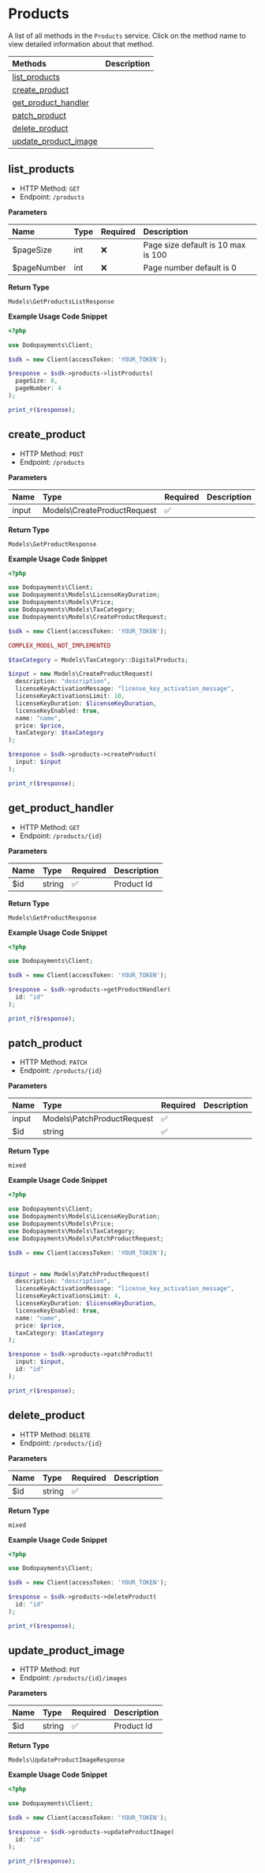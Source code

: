 # Products

A list of all methods in the `Products` service. Click on the method name to view detailed information about that method.

| Methods | Description |
| :------ | :---------- |
|[list_products](#list_products)|  |
|[create_product](#create_product)|  |
|[get_product_handler](#get_product_handler)|  |
|[patch_product](#patch_product)|  |
|[delete_product](#delete_product)|  |
|[update_product_image](#update_product_image)|  |

## list_products


- HTTP Method: `GET`
- Endpoint: `/products`

**Parameters**

| Name    | Type| Required | Description |
| :-------- | :----------| :----------| :----------|
| $pageSize | int | ❌ | Page size default is 10 max is 100 |
| $pageNumber | int | ❌ | Page number default is 0 |

**Return Type**

`Models\GetProductsListResponse`

**Example Usage Code Snippet**
```php
<?php

use Dodopayments\Client;

$sdk = new Client(accessToken: 'YOUR_TOKEN');

$response = $sdk->products->listProducts(
  pageSize: 8,
  pageNumber: 4
);

print_r($response);
```

## create_product


- HTTP Method: `POST`
- Endpoint: `/products`

**Parameters**

| Name    | Type| Required | Description |
| :-------- | :----------| :----------| :----------|
| input | Models\CreateProductRequest | ✅ |  |

**Return Type**

`Models\GetProductResponse`

**Example Usage Code Snippet**
```php
<?php

use Dodopayments\Client;
use Dodopayments\Models\LicenseKeyDuration;
use Dodopayments\Models\Price;
use Dodopayments\Models\TaxCategory;
use Dodopayments\Models\CreateProductRequest;

$sdk = new Client(accessToken: 'YOUR_TOKEN');

COMPLEX_MODEL_NOT_IMPLEMENTED

$taxCategory = Models\TaxCategory::DigitalProducts;

$input = new Models\CreateProductRequest(
  description: "description",
  licenseKeyActivationMessage: "license_key_activation_message",
  licenseKeyActivationsLimit: 10,
  licenseKeyDuration: $licenseKeyDuration,
  licenseKeyEnabled: true,
  name: "name",
  price: $price,
  taxCategory: $taxCategory
);

$response = $sdk->products->createProduct(
  input: $input
);

print_r($response);
```

## get_product_handler


- HTTP Method: `GET`
- Endpoint: `/products/{id}`

**Parameters**

| Name    | Type| Required | Description |
| :-------- | :----------| :----------| :----------|
| $id | string | ✅ | Product Id |

**Return Type**

`Models\GetProductResponse`

**Example Usage Code Snippet**
```php
<?php

use Dodopayments\Client;

$sdk = new Client(accessToken: 'YOUR_TOKEN');

$response = $sdk->products->getProductHandler(
  id: "id"
);

print_r($response);
```

## patch_product


- HTTP Method: `PATCH`
- Endpoint: `/products/{id}`

**Parameters**

| Name    | Type| Required | Description |
| :-------- | :----------| :----------| :----------|
| input | Models\PatchProductRequest | ✅ |  |
| $id | string | ✅ |  |

**Return Type**

`mixed`

**Example Usage Code Snippet**
```php
<?php

use Dodopayments\Client;
use Dodopayments\Models\LicenseKeyDuration;
use Dodopayments\Models\Price;
use Dodopayments\Models\TaxCategory;
use Dodopayments\Models\PatchProductRequest;

$sdk = new Client(accessToken: 'YOUR_TOKEN');


$input = new Models\PatchProductRequest(
  description: "description",
  licenseKeyActivationMessage: "license_key_activation_message",
  licenseKeyActivationsLimit: 4,
  licenseKeyDuration: $licenseKeyDuration,
  licenseKeyEnabled: true,
  name: "name",
  price: $price,
  taxCategory: $taxCategory
);

$response = $sdk->products->patchProduct(
  input: $input,
  id: "id"
);

print_r($response);
```

## delete_product


- HTTP Method: `DELETE`
- Endpoint: `/products/{id}`

**Parameters**

| Name    | Type| Required | Description |
| :-------- | :----------| :----------| :----------|
| $id | string | ✅ |  |

**Return Type**

`mixed`

**Example Usage Code Snippet**
```php
<?php

use Dodopayments\Client;

$sdk = new Client(accessToken: 'YOUR_TOKEN');

$response = $sdk->products->deleteProduct(
  id: "id"
);

print_r($response);
```

## update_product_image


- HTTP Method: `PUT`
- Endpoint: `/products/{id}/images`

**Parameters**

| Name    | Type| Required | Description |
| :-------- | :----------| :----------| :----------|
| $id | string | ✅ | Product Id |

**Return Type**

`Models\UpdateProductImageResponse`

**Example Usage Code Snippet**
```php
<?php

use Dodopayments\Client;

$sdk = new Client(accessToken: 'YOUR_TOKEN');

$response = $sdk->products->updateProductImage(
  id: "id"
);

print_r($response);
```




<!-- This file was generated by liblab | https://liblab.com/ -->